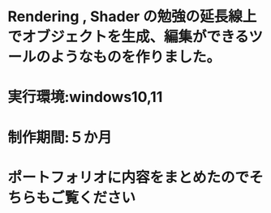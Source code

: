 # Rendering , Shader の勉強の延長線上でオブジェクトを生成、編集ができるツールのようなものを作りました。
# 実行環境:windows10,11
# 制作期間:５か月
# ポートフォリオに内容をまとめたのでそちらもご覧ください
